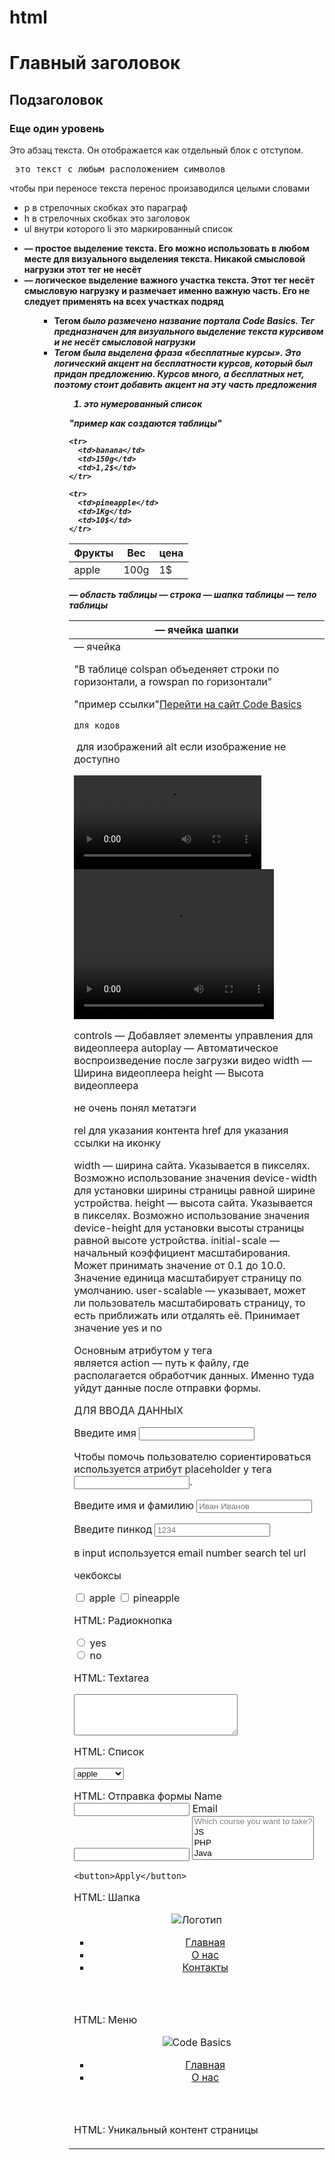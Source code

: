 # html
<h1>Главный заголовок</h1>
<h2>Подзаголовок</h2>
<h3>Еще один уровень</h3>


<p>Это абзац текста. Он отображается как отдельный блок с отступом.</p>
<pre> это текст с любым расположением символов</pre>
<span> чтобы при переносе текста перенос произаводился целыми словами</span>

<ul>
  <li>p в стрелочных скобках это параграф </li>
  <li>h в стрелочных скобках это заголовок</li>
  <li>ul внутри которого li это маркированный список</li>
</ul>


<ul>
  <li><b> — простое выделение текста. Его можно использовать в любом месте для визуального выделения текста. Никакой смысловой нагрузки этот тег не несёт
  <li><strong> — логическое выделение важного участка текста. Этот тег несёт смысловую нагрузку и размечает именно важную часть. Его не следует применять на всех участках подряд
<ul>


<ul>
  <li>Тегом <i> было размечено название портала Code Basics. Тег предназначен для визуального выделение текста курсивом и не несёт смысловой нагрузки
  <li>Тегом <em> была выделена фраза «бесплатные курсы». Это логический акцент на бесплатности курсов, который был придан предложению. Курсов много, а бесплатных нет, поэтому стоит добавить акцент на эту часть предложения
<ul>



<ol>
  <li>это нумерованный список</li>
</ol>

"пример как создаются таблицы"

<table>
  <thead>
    <tr>
      <th>Фрукты</th>
      <th>Вес</th>
      <th>цена</th>
    </tr>
  </thead>
  
  <tbody>
    <tr>
      <td>apple</td>
      <td>100g</td>
      <td>1$</td>
    </tr>

    <tr>
      <td>banana</td>
      <td>150g</td>
      <td>1,2$</td>
    </tr>

    <tr>
      <td>pineapple</td>
      <td>1Kg</td>
      <td>10$</td>
    </tr>
  </tbody>
</table>


<table> — область таблицы
<tr> — строка
<thead> — шапка таблицы
<th> — ячейка шапки
<tbody> — тело таблицы
<td> — ячейка


"В таблице colspan объеденяет строки по горизонтали, а rowspan по горизонтали"


"пример ссылки"<a href="https://code-basics.com/">Перейти на сайт Code Basics</a>


<code>для кодов </code>

<img> для изображений alt если изображение не доступно


<audio>для встраивания аудио
<audio controls>
  <source src="https://example.com/audio.mp3">
  <source src="https://example.com/audio.ogg">
</audio>
<source>в котором указываются пути на другие форматы аудио файлов.

<video controls>
  <source src="https://example.com/our-video.mp4" type="video/mp4">
  <source src="https://example.com/our-video.webm" type="video/webm">
  <source src="https://example.com/our-video.ogg" type="video/ogg">
</video>


<video width="320" height="240" controls>
  <source src="https://www.w3schools.com/html/movie.mp4" type="video/mp4">
</video>

controls — Добавляет элементы управления для видеоплеера
autoplay — Автоматическое воспроизведение после загрузки видео
width — Ширина видеоплеера
height — Высота видеоплеера

не очень понял метатэги



rel для указания контента
href для указания ссылки на иконку

<link rel="icon" href="https://www.w3schools.com/favicon.ico" sizes="64x64">


width — ширина сайта. Указывается в пикселях. Возможно использование значения device-width для установки ширины страницы равной ширине устройства.
height — высота сайта. Указывается в пикселях. Возможно использование значения device-height для установки высоты страницы равной высоте устройства.
initial-scale — начальный коэффициент масштабирования. Может принимать значение от 0.1 до 10.0. Значение единица масштабирует страницу по умолчанию.
user-scalable — указывает, может ли пользователь масштабировать страницу, то есть приближать или отдалять её. Принимает значение yes и no


<meta name="viewport" content="width=device-width, initial-scale=1.0">

<form action="/people"></form>
Основным атрибутом у тега <form> является action — путь к файлу, где располагается обработчик данных. Именно туда уйдут данные после отправки формы.

ДЛЯ ВВОДА ДАННЫХ
<form>
  <label>Введите имя</label>
  <input type="text">
</form>

Чтобы помочь пользователю сориентироваться используется атрибут placeholder у тега <input>.
<form>
  <label for="name">Введите имя и фамилию</label>
  <input type="text" id="name" placeholder="Иван Иванов">
</form>


<form action="/people">
  <label for="pin">Введите пинкод</label>
  <input type="password" id="pin" placeholder="1234">
</form>
в input используется email
number
search
tel
url




чекбоксы
<form action="/people">
  <label>
    <input type="checkbox" name="fruits" value="apple">
    apple
  </label>
  <label>
    <input type="checkbox" name="fruits" value="pineapple">
    pineapple
  </label>
</form>


HTML: Радиокнопка
<form action="/people">
 <label>
  <input type="radio" name="delivery" value="yes">
  yes
 </label>
 <br>
 <label>
  <input type="radio" name="delivery" value="no">
  no
 </label>
</form>


HTML: Textarea
<form action="/people">
 <textarea rows="4" cols="30">
 </textarea>
</form>


HTML: Список
<form action="/people">
 <select>
  <option>apple</option>
  <option>pineapple</option>
  <option>banana</option>
 </select>
</form>



HTML: Отправка формы
    <label>
        Name
        <input type="text">
    </label>
    <label>
        Email
        <input type="text">
    </label>
    <select multiple>
        <option disabled>Which course you want to take?</option>
        <option>JS</option>
        <option>PHP</option>
        <option>Java</option>
    </select>

    <button>Apply</button>
</form>



HTML: Шапка
<header>
  <img src="https://i.imgur.com/g64f8to.png" alt="Логотип"> <!-- Логотип сайта -->
  <div id="menu"> <!-- Меню -->
    <ul>
      <li><a href="/">Главная</a></li>
      <li><a href="/about">О нас</a></li>
      <li><a href="/contacts">Контакты</a></li>
    </ul>
  </div>
</header>

HTML: Меню
<header>
  <img src="https://i.imgur.com/g64f8to.png" alt="Code Basics"> <!-- Логотип сайта -->
  <nav> <!-- Меню -->
    <ul>
      <li><a href="/">Главная</a></li>
      <li><a href="/about">О нас</a></li>
    </ul>
  </nav>
</header>


HTML: Уникальный контент страницы

